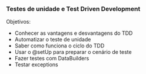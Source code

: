 ### Testes de unidade e Test Driven Development

Objetivos:
- Conhecer as vantagens e desvantagens do TDD
- Automatizar o teste de unidade
- Saber como funciona o ciclo do TDD
- Usar o @setUp para preparar o cenário de teste
- Fazer testes com DataBuilders
- Testar exceptions
